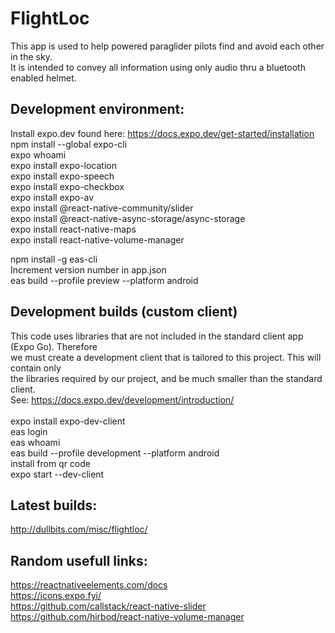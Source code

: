# FlightLoc
This app is used to help powered paraglider pilots find and avoid each other in the sky. \
It is intended to convey all information using only audio thru a bluetooth enabled helmet.

## Development environment:
Install expo.dev found here: https://docs.expo.dev/get-started/installation \
npm install --global expo-cli \
expo whoami \
expo install expo-location \
expo install expo-speech \
expo install expo-checkbox \
expo install expo-av \
expo install @react-native-community/slider \
expo install @react-native-async-storage/async-storage \
expo install react-native-maps \
expo install react-native-volume-manager

npm install -g eas-cli \
Increment version number in app.json \
eas build --profile preview --platform android

## Development builds (custom client)
This code uses libraries that are not included in the standard client app (Expo Go).  Therefore \
we must create a development client that is tailored to this project. This will contain only \
the libraries required by our project, and be much smaller than the standard client. \
See:  https://docs.expo.dev/development/introduction/ \
\
expo install expo-dev-client \
eas login \
eas whoami \
eas build --profile development --platform android \
install from qr code \
expo start --dev-client

## Latest builds:
http://dullbits.com/misc/flightloc/

## Random usefull links:
https://reactnativeelements.com/docs \
https://icons.expo.fyi/ \
https://github.com/callstack/react-native-slider \
https://github.com/hirbod/react-native-volume-manager
